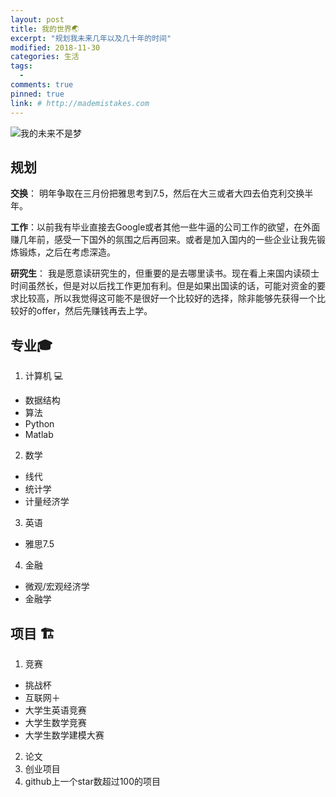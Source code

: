 ```yaml
---
layout: post
title: 我的世界🌏
excerpt: "规划我未来几年以及几十年的时间"
modified: 2018-11-30
categories: 生活
tags: 
  - 
comments: true
pinned: true
link: # http://mademistakes.com
---
```

![我的未来不是梦](https://images.unsplash.com/photo-1531424820718-061c5b72699f?ixlib=rb-0.3.5&ixid=eyJhcHBfaWQiOjEyMDd9&s=2674805603173a8f889d1b72e4a6d0b2&auto=format&fit=crop&w=1350&q=80)
## 规划

**交换**： 明年争取在三月份把雅思考到7.5，然后在大三或者大四去伯克利交换半年。

**工作**：以前我有毕业直接去Google或者其他一些牛逼的公司工作的欲望，在外面赚几年前，感受一下国外的氛围之后再回来。或者是加入国内的一些企业让我先锻炼锻炼，之后在考虑深造。

**研究生**： 我是愿意读研究生的，但重要的是去哪里读书。现在看上来国内读硕士时间虽然长，但是对以后找工作更加有利。但是如果出国读的话，可能对资金的要求比较高，所以我觉得这可能不是很好一个比较好的选择，除非能够先获得一个比较好的offer，然后先赚钱再去上学。

## 专业🎓

1. 计算机 💻
  - 数据结构
  - 算法
  - Python
  - Matlab
2. 数学
  - 线代
  - 统计学
  - 计量经济学
3. 英语
  - 雅思7.5
4. 金融
  - 微观/宏观经济学
  - 金融学 

## 项目 🏗

1. 竞赛
  - 挑战杯
  - 互联网＋
  - 大学生英语竞赛
  - 大学生数学竞赛
  - 大学生数学建模大赛
2. 论文
3. 创业项目
4. github上一个star数超过100的项目


